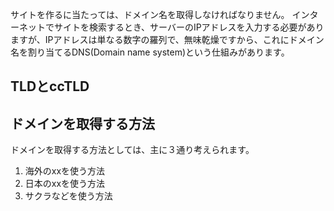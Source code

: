 サイトを作るに当たっては、ドメイン名を取得しなければなりません。
インターネットでサイトを検索するとき、サーバーのIPアドレスを入力する必要がありますが、IPアドレスは単なる数字の羅列で、無味乾燥ですから、これにドメイン名を割り当てるDNS(Domain name system)という仕組みがあります。
## TLDとccTLD
## ドメインを取得する方法
ドメインを取得する方法としては、主に３通り考えられます。
1. 海外のxxを使う方法
2. 日本のxxを使う方法
3. サクラなどを使う方法



